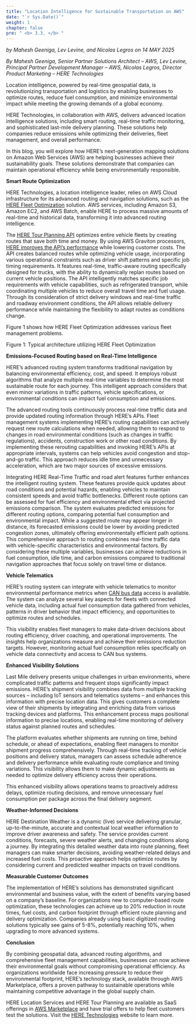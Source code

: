 ```yaml
---
title: "Location Intelligence for Sustainable Transportation on AWS"
date: "`r Sys.Date()`"
weight: 1
chapter: false
pre: " <b> 3.3. </b> "
---
```


*by Mahesh Geeniga, Lev Levine, and Nicolas Legros on 14 MAY 2025*

*By Mahesh Geeniga, Senior Partner Solutions Architect – AWS, Lev Levine, Principal Partner Development Manager – AWS, Nicolas Legros, Director Product Marketing – HERE Technologies*

Location intelligence, powered by real-time geospatial data, is revolutionizing transportation and logistics by enabling businesses to optimize routes, reduce fuel consumption, and minimize environmental impact while meeting the growing demands of a global economy.

HERE Technologies, in collaboration with AWS, delivers advanced location intelligence solutions, including smart routing, real-time traffic monitoring, and sophisticated last-mile delivery planning. These solutions help companies reduce emissions while optimizing their deliveries, fleet management, and overall performance.

In this blog, you will explore how HERE’s next-generation mapping solutions on Amazon Web Services (AWS) are helping businesses achieve their sustainability goals. These solutions demonstrate that companies can maintain operational efficiency while being environmentally responsible.

**Smart Route Optimization**

HERE Technologies, a location intelligence leader, relies on AWS Cloud infrastructure for its advanced routing and navigation solutions, such as the [HERE Fleet Optimization](https://aws.amazon.com/marketplace/seller-profile?id=cc033bc0-fe05-4d79-ba58-9a132b1fe9d3) solution. AWS services, including Amazon S3, Amazon EC2, and AWS Batch, enable HERE to process massive amounts of real-time and historical data, transforming it into advanced routing intelligence.

The [HERE Tour Planning API](https://aws.amazon.com/marketplace/pp/prodview-izb3zaa6bhepo) optimizes entire vehicle fleets by creating routes that save both time and money. By using AWS Graviton processors, [HERE improves the API’s performance](https://aws.amazon.com/solutions/case-studies/here-technologies-case-study/) while lowering customer costs. The API creates balanced routes while optimizing vehicle usage, incorporating various operational constraints such as driver shift patterns and specific job timing requirements. It features real-time, traffic-aware routing specifically designed for trucks, with the ability to dynamically replan routes based on current vehicle positions. The API intelligently matches specific job requirements with vehicle capabilities, such as refrigerated transport, while coordinating multiple vehicles to reduce overall travel time and fuel usage. Through its consideration of strict delivery windows and real-time traffic and roadway environment conditions, the API allows reliable delivery performance while maintaining the flexibility to adapt routes as conditions change.

Figure 1 shows how HERE Fleet Optimization addresses various fleet management problems.

Figure 1: Typical architecture utilizing HERE Fleet Optimization

**Emissions-Focused Routing based on Real-Time Intelligence**

HERE’s advanced routing system transforms traditional navigation by balancing environmental efficiency, cost, and speed. It employs robust algorithms that analyze multiple real-time variables to determine the most sustainable route for each journey. This intelligent approach considers that even minor variations in traffic patterns, vehicle specifications, or environmental conditions can impact fuel consumption and emissions.

The advanced routing tools continuously process real-time traffic data and provide updated routing information through HERE’s APIs. Fleet management systems implementing HERE’s routing capabilities can actively request new route calculations when needed, allowing them to respond to changes in road environmental conditions (such as changes in traffic regulations), accidents, construction work or other road conditions. By implementing these rerouting capabilities and invoking HERE’s APIs at appropriate intervals, systems can help vehicles avoid congestion and stop-and-go traffic. This approach reduces idle time and unnecessary acceleration, which are two major sources of excessive emissions.

Integrating HERE Real-Time Traffic and road alert features further enhances the intelligent routing system. These features provide quick updates about road conditions and potential hazards, enabling vehicles to maintain consistent speeds and avoid traffic bottlenecks. Different route options can be assessed for fuel efficiency and environmental effect via projected emissions comparison. The system evaluates predicted emissions for different routing options, comparing potential fuel consumption and environmental impact. While a suggested route may appear longer in distance, its forecasted emissions could be lower by avoiding predicted congestion zones, ultimately offering environmentally efficient path options. This comprehensive approach to routing combines real-time traffic data with vehicle-specific characteristics and environmental factors. By considering these multiple variables, businesses can achieve reductions in fuel consumption, idle time, and carbon emissions compared to traditional navigation approaches that focus solely on travel time or distance.

**Vehicle Telematics**

HERE’s routing system can integrate with vehicle telematics to monitor environmental performance metrics when [CAN bus data](https://en.wikipedia.org/wiki/CAN_bus) access is available. The system can analyze several key aspects for fleets with connected vehicle data, including actual fuel consumption data gathered from vehicles, patterns in driver behavior that impact efficiency, and opportunities to optimize routes and schedules.

This visibility enables fleet managers to make data-driven decisions about routing efficiency, driver coaching, and operational improvements. The insights help organizations measure and achieve their emissions reduction targets. However, monitoring actual fuel consumption relies specifically on vehicle data connectivity and access to CAN bus systems.

**Enhanced Visibility Solutions**

Last Mile delivery presents unique challenges in urban environments, where complicated traffic patterns and frequent stops significantly impact emissions. HERE’s shipment visibility combines data from multiple tracking sources – including IoT sensors and telematics systems – and enhances this information with precise location data. This gives customers a complete view of their shipments by integrating and enriching data from various tracking devices and platforms. This enhancement process maps positional information to precise locations, enabling real-time monitoring of delivery status against planned routes and schedules.

The platform evaluates whether shipments are running on time, behind schedule, or ahead of expectations, enabling fleet managers to monitor shipment progress comprehensively. Through real-time tracking of vehicle positions and delivery status, managers can assess schedule adherence and delivery performance while evaluating route compliance and timing variations. This visibility allows them to make dynamic adjustments as needed to optimize delivery efficiency across their operations.

This enhanced visibility allows operations teams to proactively address delays, optimize routing decisions, and remove unnecessary fuel consumption per package across the final delivery segment.

**Weather-Informed Decisions**

HERE Destination Weather is a dynamic (live) service delivering granular, up-to-the-minute, accurate and contextual local weather information to improve driver awareness and safety. The service provides current conditions, forecasts, severe weather alerts, and changing conditions along a journey. By integrating this detailed weather data into route planning, fleet managers can make smarter decisions, avoiding weather-related delays and increased fuel costs. This proactive approach helps optimize routes by considering current and predicted weather impacts on travel conditions.

**Measurable Customer Outcomes**

The implementation of HERE’s solutions has demonstrated significant environmental and business value, with the extent of benefits varying based on a company’s baseline. For organizations new to computer-based route optimization, these technologies can achieve up to 20% reduction in route times, fuel costs, and carbon footprint through efficient route planning and delivery optimization. Companies already using basic digitized routing solutions typically see gains of 5-8%, potentially reaching 10%, when upgrading to more advanced systems.

**Conclusion**

By combining geospatial data, advanced routing algorithms, and comprehensive fleet management capabilities, businesses can now achieve their environmental goals without compromising operational efficiency. As organizations worldwide face increasing pressure to reduce their environmental footprint, HERE’s technology stack, available through AWS Marketplace, offers a proven pathway to sustainable operations while maintaining competitive advantage in the global supply chain.

HERE Location Services and HERE Tour Planning are available as SaaS offerings in [AWS Marketplace](https://aws.amazon.com/marketplace/seller-profile?id=cc033bc0-fe05-4d79-ba58-9a132b1fe9d3) and have trial offers to help fleet customers test the solutions. Visit the [HERE Technologies](https://www.here.com/) website to learn more.
